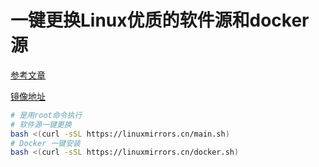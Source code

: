 # 一键更换Linux优质的软件源和docker源

[参考文章](https://mp.weixin.qq.com/s/XlluE2SDzyNjTjg-_kRdyw)

[镜像地址](https://linuxmirrors.cn/)

```bash
# 是用root命令执行
# 软件源一键更换
bash <(curl -sSL https://linuxmirrors.cn/main.sh)
# Docker 一键安装
bash <(curl -sSL https://linuxmirrors.cn/docker.sh)
```
